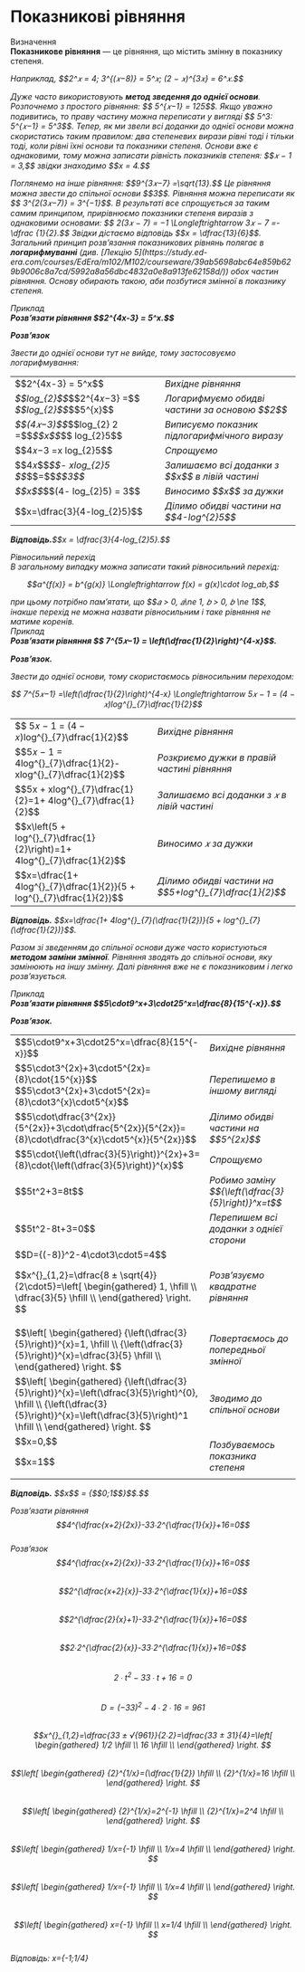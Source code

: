 # Показникові рівняння

<div class="space">
<div class="eoz-wrap">
<span class="eoz">Визначення</span>
<div class="eoz-text">
<b>Показникове рівняння</b> — це рівняння, що містить змінну в показнику степеня.
</div>

<p><i>Наприклад,<i> $$2^𝑥 = 4; 3^{(𝑥−8)} = 5^𝑥; (2 − 𝑥)^{3𝑥} = 6^𝑥.$$</p>     
<p>Дуже часто використовують <b>метод зведення до однієї основи</b>.     
Розпочнемо з простого рівняння: $$ 5^{𝑥−1} = 125$$. Якщо уважно подивитись, то праву частину можна
переписати у вигляді $$ 5^3: 5^{𝑥−1} = 5^3$$. Тепер, як ми звели всі доданки до однієї основи можна
скористатись таким правилом: два степеневих вирази рівні тоді і тільки тоді, коли рівні їхні
основи та показники степеня. Основи вже є однаковими, тому можна записати рівність показників
степеня: $$𝑥 − 1 = 3,$$ звідки знаходимо $$x = 4.$$      
<p>Поглянемо на інше рівняння: $$9^{3𝑥−7} =\sqrt{13}.$$
Це рівняння можна звести до спільної основи $$3$$. Рівняння
можна переписати як $$ 3^{2(3𝑥−7)} = 3^{−1}$$. В результаті все спрощується за таким самим принципом,
прирівнюємо показники степеня виразів з однаковими основами: $$ 2(3𝑥 − 7) = −1 \Longleftrightarrow 3𝑥 − 7 =-\dfrac {1}{2}.$$
Звідки дістаємо відповідь $$x = \dfrac{13}{6}$$.       
Загальний принцип розв’язання показникових рівнянь полягає в <b>логарифмуванні</b> (див. [Лекцію 5](https://study.ed-era.com/courses/EdEra/m102/M102/courseware/39ab5698abc64e859b629b9006c8a7cd/5992a8a56dbc4832a0e8a913fe62158d/)) обох частин рівняння. Основу обирають такою, аби позбутися змінної в показнику степеня.        

<div class="task-wrap">
<span class="task">Приклад</span>
<div class="task-text">    
<b>Розв’язати рівняння $$2^{4x-3} = 5^x.$$</b>    
<p><b><i>Розв’язок</i></b></p>
Звести до однієї основи тут не вийде, тому застосовуємо логарифмування: 

<table style="border: none;" class="none">
<tr>
<td>$$2^{4x-3} = 5^x$$</td>
<td><i class="expl">Вихідне рівняння</font></i></td>
</tr>
<tr>
<td><i class="expl">$$log_{2}$$</i>$$2^{4𝑥−3} =$$ <i class="expl">$$log_{2}$$</i>$$5^{x}$$</td>
<td><i class="expl">Логарифмуємо обидві частини за основою $$2$$</i></td>
</tr>
<tr>
<td><i class="expl">$$(4𝑥−3)$$</i>$$log_{2} 2 =$$<i class="expl">$$x$$</i>$$ log_{2}5$$</td>
<td><i class="expl">Виписуємо показник підлогарифмічного виразу</i></td>
</tr>
<tr>
<td>$$4𝑥−3 =x log_{2}5$$</td>
<td><i class="expl">Cпрощуємо</i></td>
</tr>
<tr>
<td>$$4𝑥$$<i class="expl">$$- xlog_{2}5 $$</i>$$=$$<i class= "expl">$$3$$</i></td>
<td><i class="expl">Залишаємо всі доданки з $$x$$ в лівій частині</i></td>
</tr>
<tr>
<td><i class="expl">$$x$$</i>$$(4- log_{2}5) = 3$$</td>
<td><i class="expl">Виносимо $$x$$ за дужки</i></td>
</tr>
<tr>
<td>$$x=\dfrac{3}{4-log_{2}5}$$</td>
<td><i class="expl">Ділимо обидві частини на $$4-log^{2}5$$</i></td>
</tr>
</table>
<p><b>Вiдповiдь.</b>$$x = \dfrac{3}{4-log_{2}5}.$$</p>
</div>
</div>
</div>

<div class="space">
<div class="ebio-wrap">
<span class="ebio"> Рівносильний перехід</span>
<div class="ebio-text">      
В загальному випадку можна записати такий рівносильний перехід: 
<p align="center">$$a^{f(x)} = b^{g(x)} \Longleftrightarrow f(x) = g(x)\cdot log_ab,$$</p>
при цьому потрібно пам’ятати, що $$𝑎 > 0, 𝑎\ne 1, 𝑏 > 0, 𝑏 \ne 1$$, інакше перехід не можна назвати рівносильним і таке рівняння не матиме коренів.
</div>
</div>
</div>

<div class="space">
<div class="task-wrap">
<span class="task">Приклад</span>
<div class="task-text">
<b>Розв’язати рівняння $$ 7^{5𝑥−1} = \left(\dfrac{1}{2}\right)^{4-x}$$.</b>
<p><b><i>Розв’язок.</i></b></p>        
Звести до однієї основи, тому скористаємось рівносильним переходом:
<p align="center">$$ 7^{5𝑥−1} =\left(\dfrac{1}{2}\right)^{4-x} \Longleftrightarrow 5𝑥 − 1 = (4 − 𝑥)log^{}_{7}\dfrac{1}{2}$$       

<table style="border: none;" class="none">
<tr>
<td>$$ 5𝑥 − 1 = (4 − 𝑥)log^{}_{7}\dfrac{1}{2}$$</td>
<td><i class="expl">Вихідне рівняння</font></i></td>
</tr>
<tr>
<td>$$5𝑥 − 1 = 4log^{}_{7}\dfrac{1}{2}-xlog^{}_{7}\dfrac{1}{2}$$</td>
<td><i class="expl">Розкриємо дужки в правій частині рівняння</i></td>
</tr>
<tr>
<td>$$5x + xlog^{}_{7}\dfrac{1}{2}=1+ 4log^{}_{7}\dfrac{1}{2}$$</td>
<td><i class="expl">Залишаємо всі доданки з 𝑥 в лівій частині</i></td>
</tr>
<tr>
<td>$$x\left(5 + log^{}_{7}\dfrac{1}{2}\right)=1+ 4log^{}_{7}\dfrac{1}{2}$$</td>
<td><i class="expl">Виносимо 𝑥 за дужки</i></td>
</tr>
<tr>
<td>$$x=\dfrac{1+ 4log^{}_{7}\dfrac{1}{2}}{5 + log^{}_{7}\dfrac{1}{2}}$$</td>
<td><i class="expl">Ділимо обидві частини на $$5+log^{}_{7}\dfrac{1}{2}$$</i></td>
</tr>
</table>
         
<p><b>Вiдповiдь.</b> $$x=\dfrac{1+ 4log^{}_{7}(\dfrac{1}{2})}{5 + log^{}_{7}(\dfrac{1}{2})}$$.
</div>
</div>
</div>

<p>Разом зі зведенням до спільної основи дуже часто користуються <b>методом заміни змінної</b>.
Рівняння зводять до спільної основи, яку замінюють на іншу змінну. Далі рівняння вже не є
показниковим і легко розв’язується. 

<div class="space">
<div class="task-wrap">
<span class="task">Приклад</span>
<div class="task-text">
<b>Розв’язати рівняння $$5\cdot9^x+3\cdot25^x=\dfrac{8}{15^{-x}}.$$</b>
<p><b><i>Розв’язок.</i></b></p>

<table style="border: none;" class="none">
<tr>
<td>$$5\cdot9^x+3\cdot25^x=\dfrac{8}{15^{-x}}$$</td>
<td><i class="expl">Вихідне рівняння</font></i></td>
</tr>
<tr>
<td>$$5\cdot3^{2x}+3\cdot5^{2x}={8}\cdot{15^{x}}$$
$$5\cdot3^{2x}+3\cdot5^{2x}={8}\cdot3^{x}\cdot5^{x}$$</td>
<td><i class="expl">Перепишемо в іншому вигляді</i></td>
</tr>
<tr>
<td>$$5\cdot\dfrac{3^{2x}}{5^{2x}}+3\cdot\dfrac{5^{2x}}{5^{2x}}={8}\cdot\dfrac{3^{x}\cdot5^{x}}{5^{2x}}$$</td>
<td><i class="expl">Ділимо обидві частини на $$5^{2x}$$</i></td>
</tr>
<tr>
<td>$$5\cdot{\left(\dfrac{3}{5}\right)}^{2x}+3={8}\cdot{\left(\dfrac{3}{5}\right)}^{x}$$</td>
<td><i class="expl">Спрощуємо</i></td>
</tr>
<tr>
<td>$$5t^2+3=8t$$</td>
<td><i class="expl">Робимо заміну $${\left(\dfrac{3}{5}\right)}^x=t$$ </i></td>
</tr>
<tr>
<td>$$5t^2-8t+3=0$$ </td>
<td><i class="expl">Перепишем всі доданки з однієї сторони</i></td>
</tr>
<tr>
<td>$$D={(-8)}^2-4\cdot3\cdot5=4$$ 
<p>$$x^{}_{1,2}=\dfrac{8 ± \sqrt{4}}{2\cdot5}=\left[ \begin{gathered}
	1, \hfill \\
	\dfrac{3}{5} \hfill \\
	\end{gathered}
	\right. $$  </td>
<td><i class="expl">Розв’язуємо квадратне рівняння</i></td>
</tr>
<tr>
<td>$$\left[ \begin{gathered}
	{\left(\dfrac{3}{5}\right)}^{x}=1, \hfill \\
	{\left(\dfrac{3}{5}\right)}^{x}=\dfrac{3}{5} \hfill \\
	\end{gathered}
	\right. $$</td>
<td><i class="expl">Повертаємось до попередньої змінної</i></td>
</tr>
<tr>
<td>
$$\left[ \begin{gathered}
	{\left(\dfrac{3}{5}\right)}^{x}=\left(\dfrac{3}{5}\right)^{0}, \hfill \\
	{\left(\dfrac{3}{5}\right)}^{x}=\left(\dfrac{3}{5}\right)^1 \hfill \\
	\end{gathered}
	\right. $$</td>
<td><i class="expl">Зводимо до спільної основи</i></td>
</tr> 
<tr>
<td>$$x=0,$$ 
<p>$$x=1$$  </td>
<td><i class="expl">Позбуваємось показника степеня</i></td>
</tr>
</table>

<p><b>Вiдповiдь.</b> $$x$$ = {$$0;1$$}$$.$$


Розв’язати рівняння $$4^{\dfrac{x+2}{2x}}-33∙2^{\dfrac{1}{x}}+16=0$$     
Розв’язок       
$$4^{\dfrac{x+2}{2x}}-33∙2^{\dfrac{1}{x}}+16=0$$        
$$2^{\dfrac{x+2}{x}}-33∙2^{\dfrac{1}{x}}+16=0$$     
$$2^{\dfrac{2}{x}+1}-33∙2^{\dfrac{1}{x}}+16=0$$     
$$2∙2^{\dfrac{2}{x}}-33∙2^{\dfrac{1}{x}}+16=0$$     
$$2∙t^2-33∙t+16=0$$     
$$D=(-33)^2-4∙2∙16=961$$        
$$x^{}_{1,2}=\dfrac{33 ± √{961}}{2∙2}=\dfrac{33 ± 31}{4}=\left[ \begin{gathered}
	1/2 \hfill \\
	16 \hfill \\
	\end{gathered}
	\right. $$          
$$\left[ \begin{gathered}
	{2}^{1/x}=(\dfrac{1}{2}) \hfill \\
	{2}^{1/x}=16 \hfill \\
	\end{gathered}
	\right. $$          
$$\left[ \begin{gathered}
	{2}^{1/x}=2^{-1} \hfill \\
	{2}^{1/x}=2^4 \hfill \\
	\end{gathered}
	\right. $$          
$$\left[ \begin{gathered}
	1/x={-1} \hfill \\
	1/x=4 \hfill \\
	\end{gathered}
	\right. $$          
$$\left[ \begin{gathered}
	1/x={-1} \hfill \\
	1/x=4 \hfill \\
	\end{gathered}
	\right. $$      
$$\left[ \begin{gathered}
	x={-1} \hfill \\
	x=1/4 \hfill \\
	\end{gathered}
	\right. $$      
Відповідь: x={-1;1/4}
</div>
</div>
</div>
	
	


